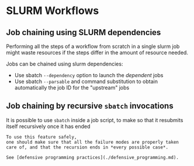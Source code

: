 # SLURM Workflows 
## Job chaining using SLURM dependencies

Performing all the steps of a workflow 
from scratch in a single slurm job 
might waste resources if the steps differ 
in the amount of resource needed.

Jobs can be chained using slurm dependencies:

- Use sbatch `--dependency` option to launch the *dependent* jobs
- Use sbatch `--parsable` and command substitution 
  to obtain automatically the job ID for the "upstream" jobs 

## Job chaining by recursive `sbatch` invocations 

It is possible to use `sbatch` inside a job script,
to make so that it resubmits itself recursively once it has ended

```{warning}
To use this feature safely, 
one should make sure that all the failure modes are properly taken care of, and that the recursion ends in *every possible case*.

See [defensive programming practices](./defensive_programming.md).


```
